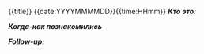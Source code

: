 {{title}}
{{date:YYYYMMMMDD}}{{time:HHmm}}
***Кто это:*** 

***Когда-как познакомились*** 


***Follow-up:*** 

